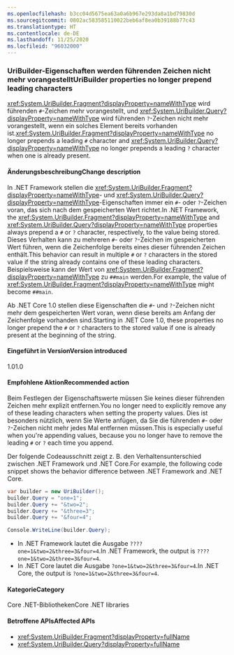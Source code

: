 ```yaml
---
ms.openlocfilehash: b3cc04d5675ea63a0a6b967e293da8a1bd79830d
ms.sourcegitcommit: 0802ac583585110022beb6af8ea0b39188b77c43
ms.translationtype: HT
ms.contentlocale: de-DE
ms.lasthandoff: 11/25/2020
ms.locfileid: "96032000"
---
```

### <a name="uribuilder-properties-no-longer-prepend-leading-characters"></a><span data-ttu-id="bb043-101">UriBuilder-Eigenschaften werden führenden Zeichen nicht mehr vorangestellt</span><span class="sxs-lookup"><span data-stu-id="bb043-101">UriBuilder properties no longer prepend leading characters</span></span>

<span data-ttu-id="bb043-102"><xref:System.UriBuilder.Fragment?displayProperty=nameWithType> wird führenden `#`-Zeichen mehr vorangestellt, und <xref:System.UriBuilder.Query?displayProperty=nameWithType> wird führenden `?`-Zeichen nicht mehr vorangestellt, wenn ein solches Element bereits vorhanden ist.</span><span class="sxs-lookup"><span data-stu-id="bb043-102"><xref:System.UriBuilder.Fragment?displayProperty=nameWithType> no longer prepends a leading `#` character and <xref:System.UriBuilder.Query?displayProperty=nameWithType> no longer prepends a leading `?` character when one is already present.</span></span>

#### <a name="change-description"></a><span data-ttu-id="bb043-103">Änderungsbeschreibung</span><span class="sxs-lookup"><span data-stu-id="bb043-103">Change description</span></span>

<span data-ttu-id="bb043-104">In .NET Framework stellen die <xref:System.UriBuilder.Fragment?displayProperty=nameWithType>- und <xref:System.UriBuilder.Query?displayProperty=nameWithType>-Eigenschaften immer ein `#`- oder `?`-Zeichen voran, das sich nach dem gespeicherten Wert richtet.</span><span class="sxs-lookup"><span data-stu-id="bb043-104">In .NET Framework, the <xref:System.UriBuilder.Fragment?displayProperty=nameWithType> and <xref:System.UriBuilder.Query?displayProperty=nameWithType> properties always prepend a `#` or `?` character, respectively, to the value being stored.</span></span> <span data-ttu-id="bb043-105">Dieses Verhalten kann zu mehreren `#`- oder `?`-Zeichen im gespeicherten Wert führen, wenn die Zeichenfolge bereits eines dieser führenden Zeichen enthält.</span><span class="sxs-lookup"><span data-stu-id="bb043-105">This behavior can result in multiple `#` or `?` characters in the stored value if the string already contains one of these leading characters.</span></span> <span data-ttu-id="bb043-106">Beispielsweise kann der Wert von <xref:System.UriBuilder.Fragment?displayProperty=nameWithType> zu `##main` werden.</span><span class="sxs-lookup"><span data-stu-id="bb043-106">For example, the value of <xref:System.UriBuilder.Fragment?displayProperty=nameWithType> might become `##main`.</span></span>

<span data-ttu-id="bb043-107">Ab .NET Core 1.0 stellen diese Eigenschaften die `#`- und `?`-Zeichen nicht mehr dem gespeicherten Wert voran, wenn diese bereits am Anfang der Zeichenfolge vorhanden sind.</span><span class="sxs-lookup"><span data-stu-id="bb043-107">Starting in .NET Core 1.0, these properties no longer prepend the `#` or `?` characters to the stored value if one is already present at the beginning of the string.</span></span>

#### <a name="version-introduced"></a><span data-ttu-id="bb043-108">Eingeführt in Version</span><span class="sxs-lookup"><span data-stu-id="bb043-108">Version introduced</span></span>

<span data-ttu-id="bb043-109">1.0</span><span class="sxs-lookup"><span data-stu-id="bb043-109">1.0</span></span>

#### <a name="recommended-action"></a><span data-ttu-id="bb043-110">Empfohlene Aktion</span><span class="sxs-lookup"><span data-stu-id="bb043-110">Recommended action</span></span>

<span data-ttu-id="bb043-111">Beim Festlegen der Eigenschaftswerte müssen Sie keines dieser führenden Zeichen mehr explizit entfernen.</span><span class="sxs-lookup"><span data-stu-id="bb043-111">You no longer need to explicitly remove any of these leading characters when setting the property values.</span></span> <span data-ttu-id="bb043-112">Dies ist besonders nützlich, wenn Sie Werte anfügen, da Sie die führenden `#`- oder `?`-Zeichen nicht mehr jedes Mal entfernen müssen.</span><span class="sxs-lookup"><span data-stu-id="bb043-112">This is especially useful when you're appending values, because you no longer have to remove the leading `#` or `?` each time you append.</span></span>

<span data-ttu-id="bb043-113">Der folgende Codeausschnitt zeigt z. B. den Verhaltensunterschied zwischen .NET Framework und .NET Core.</span><span class="sxs-lookup"><span data-stu-id="bb043-113">For example, the following code snippet shows the behavior difference between .NET Framework and .NET Core.</span></span>

```csharp
var builder = new UriBuilder();
builder.Query = "one=1";
builder.Query += "&two=2";
builder.Query += "&three=3";
builder.Query += "&four=4";

Console.WriteLine(builder.Query);
```

- <span data-ttu-id="bb043-114">In .NET Framework lautet die Ausgabe `????one=1&two=2&three=3&four=4`.</span><span class="sxs-lookup"><span data-stu-id="bb043-114">In .NET Framework, the output is `????one=1&two=2&three=3&four=4`.</span></span>
- <span data-ttu-id="bb043-115">In .NET Core lautet die Ausgabe `?one=1&two=2&three=3&four=4`.</span><span class="sxs-lookup"><span data-stu-id="bb043-115">In .NET Core, the output is `?one=1&two=2&three=3&four=4`.</span></span>

#### <a name="category"></a><span data-ttu-id="bb043-116">Kategorie</span><span class="sxs-lookup"><span data-stu-id="bb043-116">Category</span></span>

<span data-ttu-id="bb043-117">Core .NET-Bibliotheken</span><span class="sxs-lookup"><span data-stu-id="bb043-117">Core .NET libraries</span></span>

#### <a name="affected-apis"></a><span data-ttu-id="bb043-118">Betroffene APIs</span><span class="sxs-lookup"><span data-stu-id="bb043-118">Affected APIs</span></span>

- <xref:System.UriBuilder.Fragment?displayProperty=fullName>
- <xref:System.UriBuilder.Query?displayProperty=fullName>

<!--

#### Affected APIs

- `T:System.UriBuilder.Fragment`
- `T:System.UriBuilder.Query`

-->
